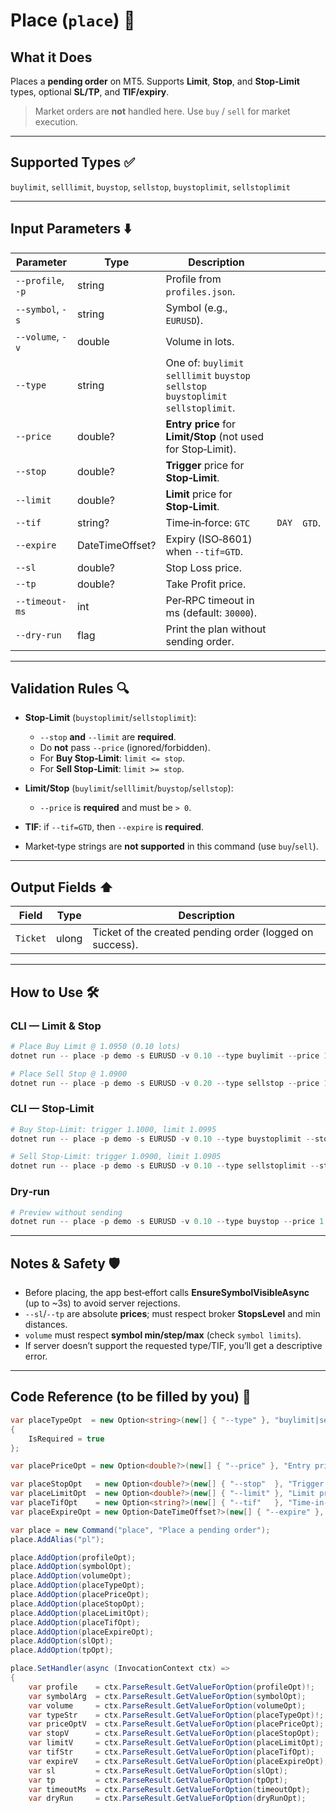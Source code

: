 # Place (`place`) 🧱

## What it Does

Places a **pending order** on MT5. Supports **Limit**, **Stop**, and **Stop‑Limit** types, optional **SL/TP**, and **TIF/expiry**.

> Market orders are **not** handled here. Use `buy` / `sell` for market execution.

---

## Supported Types ✅

`buylimit`, `selllimit`, `buystop`, `sellstop`, `buystoplimit`, `sellstoplimit`

---

## Input Parameters ⬇️

| Parameter         | Type            | Description                                                                         |       |        |
| ----------------- | --------------- | ----------------------------------------------------------------------------------- | ----- | ------ |
| `--profile`, `-p` | string          |  Profile from `profiles.json`.                                                       |       |        |
| `--symbol`, `-s`  | string          |  Symbol (e.g., `EURUSD`).                                                            |       |        |
| `--volume`, `-v`  | double          |  Volume in lots.                                                                     |       |        |
| `--type`          | string          |  One of: `buylimit` `selllimit` `buystop` `sellstop` `buystoplimit` `sellstoplimit`. |       |        |
| `--price`         | double?         |  **Entry price** for **Limit/Stop** (not used for Stop‑Limit).                       |       |        |
| `--stop`          | double?         |  **Trigger** price for **Stop‑Limit**.                                               |       |        |
| `--limit`         | double?         |  **Limit** price for **Stop‑Limit**.                                                 |       |        |
| `--tif`           | string?         |  Time‑in‑force: `GTC`                                                                | `DAY` | `GTD`. |
| `--expire`        | DateTimeOffset? |  Expiry (ISO‑8601) when `--tif=GTD`.                                                 |       |        |
| `--sl`            | double?         |  Stop Loss price.                                                                    |       |        |
| `--tp`            | double?         |  Take Profit price.                                                                  |       |        |
| `--timeout-ms`    | int             |  Per‑RPC timeout in ms (default: `30000`).                                           |       |        |
| `--dry-run`       | flag            | Print the plan without sending order.                                               |       |        |

---

## Validation Rules 🔍

* **Stop‑Limit** (`buystoplimit`/`sellstoplimit`):

  * `--stop` **and** `--limit` are **required**.
  * Do **not** pass `--price` (ignored/forbidden).
  * For **Buy Stop‑Limit**: `limit <= stop`.
  * For **Sell Stop‑Limit**: `limit >= stop`.
* **Limit/Stop** (`buylimit`/`selllimit`/`buystop`/`sellstop`):

  * `--price` is **required** and must be `> 0`.
* **TIF**: if `--tif=GTD`, then `--expire` is **required**.
* Market‑type strings are **not supported** in this command (use `buy`/`sell`).

---

## Output Fields ⬆️

| Field    | Type  | Description                                              |
| -------- | ----- | -------------------------------------------------------- |
| `Ticket` | ulong | Ticket of the created pending order (logged on success). |

---

## How to Use 🛠️

### CLI — Limit & Stop

```powershell
# Place Buy Limit @ 1.0950 (0.10 lots)
dotnet run -- place -p demo -s EURUSD -v 0.10 --type buylimit --price 1.0950 --sl 1.0900 --tp 1.1000

# Place Sell Stop @ 1.0900
dotnet run -- place -p demo -s EURUSD -v 0.20 --type sellstop --price 1.0900 --tif DAY
```

### CLI — Stop‑Limit

```powershell
# Buy Stop‑Limit: trigger 1.1000, limit 1.0995
dotnet run -- place -p demo -s EURUSD -v 0.10 --type buystoplimit --stop 1.1000 --limit 1.0995 --sl 1.0950 --tp 1.1050

# Sell Stop‑Limit: trigger 1.0900, limit 1.0905
dotnet run -- place -p demo -s EURUSD -v 0.10 --type sellstoplimit --stop 1.0900 --limit 1.0905 --tif GTD --expire 2025-09-30T15:00:00Z
```

### Dry‑run

```powershell
# Preview without sending
dotnet run -- place -p demo -s EURUSD -v 0.10 --type buystop --price 1.1000 --dry-run
```

---

## Notes & Safety 🛡️

* Before placing, the app best‑effort calls **EnsureSymbolVisibleAsync** (up to \~3s) to avoid server rejections.
* `--sl`/`--tp` are absolute **prices**; must respect broker **StopsLevel** and min distances.
* `volume` must respect **symbol min/step/max** (check `symbol limits`).
* If server doesn’t support the requested type/TIF, you’ll get a descriptive error.

---

## Code Reference (to be filled by you) 🧩

```csharp
var placeTypeOpt  = new Option<string>(new[] { "--type" }, "buylimit|selllimit|buystop|sellstop|buystoplimit|sellstoplimit")
{
    IsRequired = true
};

var placePriceOpt = new Option<double?>(new[] { "--price" }, "Entry price for limit/stop");

var placeStopOpt   = new Option<double?>(new[] { "--stop"  }, "Trigger price for stop/stop-limit");
var placeLimitOpt  = new Option<double?>(new[] { "--limit" }, "Limit price for stop-limit");
var placeTifOpt    = new Option<string?>(new[] { "--tif"   }, "Time-in-force: GTC|DAY|GTD");
var placeExpireOpt = new Option<DateTimeOffset?>(new[] { "--expire" }, "Expiry (ISO-8601) when --tif=GTD");

var place = new Command("place", "Place a pending order");
place.AddAlias("pl");

place.AddOption(profileOpt);
place.AddOption(symbolOpt);
place.AddOption(volumeOpt);
place.AddOption(placeTypeOpt);
place.AddOption(placePriceOpt);
place.AddOption(placeStopOpt);
place.AddOption(placeLimitOpt);
place.AddOption(placeTifOpt);
place.AddOption(placeExpireOpt);
place.AddOption(slOpt);
place.AddOption(tpOpt);

place.SetHandler(async (InvocationContext ctx) =>
{
    var profile    = ctx.ParseResult.GetValueForOption(profileOpt)!;
    var symbolArg  = ctx.ParseResult.GetValueForOption(symbolOpt);
    var volume     = ctx.ParseResult.GetValueForOption(volumeOpt);
    var typeStr    = ctx.ParseResult.GetValueForOption(placeTypeOpt)!;   // buylimit|...|sellstoplimit
    var priceOptV  = ctx.ParseResult.GetValueForOption(placePriceOpt);
    var stopV      = ctx.ParseResult.GetValueForOption(placeStopOpt);
    var limitV     = ctx.ParseResult.GetValueForOption(placeLimitOpt);
    var tifStr     = ctx.ParseResult.GetValueForOption(placeTifOpt);
    var expireV    = ctx.ParseResult.GetValueForOption(placeExpireOpt);
    var sl         = ctx.ParseResult.GetValueForOption(slOpt);
    var tp         = ctx.ParseResult.GetValueForOption(tpOpt);
    var timeoutMs  = ctx.ParseResult.GetValueForOption(timeoutOpt);
    var dryRun     = ctx.ParseResult.GetValueForOption(dryRunOpt);
```
